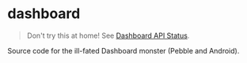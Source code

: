 # dashboard

> Don't try this at home! See [Dashboard API Status](https://github.com/C-D-Lewis/dashboard-api-status).

Source code for the ill-fated Dashboard monster (Pebble and Android).
